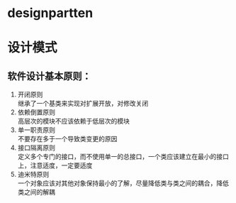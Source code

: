 # designpartten
# 设计模式
## 软件设计基本原则：
1. 开闭原则  
继承了一个基类来实现对扩展开放，对修改关闭
2. 依赖倒置原则  
高层次的模块不应该依赖于低层次的模块
3. 单一职责原则  
不要存在多于一个导致类变更的原因
4. 接口隔离原则  
定义多个专门的接口，而不使用单一的总接口，一个类应该建立在最小的接口上，注意适度，一定要适度
5. 迪米特原则  
一个对象应该对其他对象保持最小的了解，尽量降低类与类之间的耦合，降低类之间的解耦  
